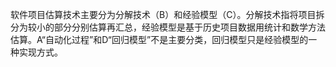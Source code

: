 软件项目估算技术主要分为分解技术（B）和经验模型（C）。分解技术指将项目拆分为较小的部分分别估算再汇总，经验模型是基于历史项目数据用统计和数学方法估算。A“自动化过程”和D“回归模型”不是主要分类，回归模型只是经验模型的一种实现方式。